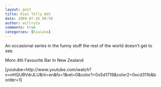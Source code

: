 ```yaml
---
layout: post
title: Kiwi Telly Ads
date: 2009-07-26 09:50
author: willryle
comments: true
categories: [Kiwiana]
---
```

<div id="msgcns!6DC4413C2DF787C8!1300" class="bvMsg"><p>An occasional series in the funny stuff the rest of the world doesn’t get to see.</p> <p>Moro 4th Favourite Bar In New Zealand </p>[youtube=http://www.youtube.com/watch?v=nHQUBVdrJLU&amp;hl=en&amp;fs=1&amp;rel=0&amp;color1=0x5d1719&amp;color2=0xcd311b&amp;border=1]  </div>
